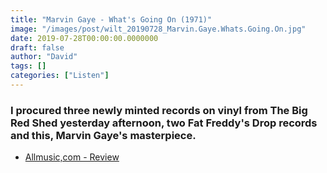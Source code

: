 ```yaml
---
title: "Marvin Gaye - What's Going On (1971)"
image: "/images/post/wilt_20190728_Marvin.Gaye.Whats.Going.On.jpg"
date: 2019-07-28T00:00:00.0000000
draft: false
author: "David"
tags: []
categories: ["Listen"]
---
```

### I procured three newly minted records on vinyl from The Big Red Shed yesterday afternoon, two Fat Freddy's Drop records and this, Marvin Gaye's masterpiece. 

-  [Allmusic,com - Review](https://www.allmusic.com/album/whats-going-on-mw0000651085)